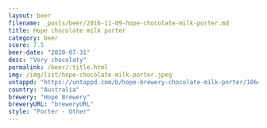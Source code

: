 ```yaml
---
layout: beer
filename: _posts/beer/2016-11-09-hope-chocolate-milk-porter.md
title: Hope chocolate milk porter
category: beer
score: 7.5
beer-date: "2020-07-31"
desc: "Very chocolaty"
permalink: /beer/:title.html
img: /img/list/hope-chocolate-milk-porter.jpeg
untappd: "https://untappd.com/b/hope-brewery-chocolate-milk-porter/1064539"
country: "Australia"
brewery: "Hope Brewery"
breweryURL: "breweryURL"
style: "Porter - Other"
---
```


